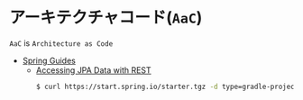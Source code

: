 # アーキテクチャコード(`AaC`)

`AaC` is `Architecture as Code`

- [Spring Guides]
  - [Accessing JPA Data with REST]
    ```sh
    $ curl https://start.spring.io/starter.tgz -d type=gradle-project -d language=java -d dependencies=data-rest,data-jpa,h2,lombok -d groupId=aac -d artifactId=rest -d name=rest -d packaging=jar -d javaVersion=17 -d baseDir=rest | tar -zxvf -
    ```

[Spring Guides]: https://spring.io/guides
[Accessing JPA Data with REST]: https://spring.io/guides/gs/accessing-data-rest/
